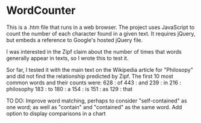 # WordCounter
This is a .htm file that runs in a web browser. The project uses JavaScript to count the number of each character found in a given text. It requires jQuery, but embeds a reference to Google's hosted jQuery file.

I was interested in the Zipf claim about the number of times that words generally appear in texts, so I wrote this to test it.

Sor far, I tested it with the main text on the Wikipedia article for "Philosopy" and did not find the relationship predicted by Zipf. The first 10 most common words and their counts were:
628 : of
443 : and
239 : in
216 : philosophy
183 : to
180 : a
154 : is
151 : as
129 : that

TO DO:
Improve word matching, perhaps to consider "self-contained" as one word; as well as "contain" and "contained" as the same word.
Add option to display comparisons in a chart
